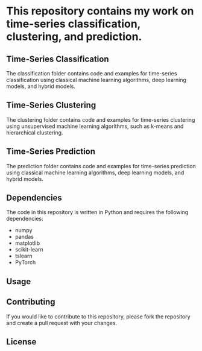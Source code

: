 # This repository contains my work on time-series classification, clustering, and prediction.

## Time-Series Classification
The classification folder contains code and examples for time-series classification using classical machine learning algorithms, deep learning models, and hybrid models.

## Time-Series Clustering
The clustering folder contains code and examples for time-series clustering using unsupervised machine learning algorithms, such as k-means and hierarchical clustering.

## Time-Series Prediction
The prediction folder contains code and examples for time-series prediction using classical machine learning algorithms, deep learning models, and hybrid models.

## Dependencies
The code in this repository is written in Python and requires the following dependencies:
- numpy
- pandas
- matplotlib
- scikit-learn
- tslearn
- PyTorch
## Usage

## Contributing
If you would like to contribute to this repository, please fork the repository and create a pull request with your changes.
## License
